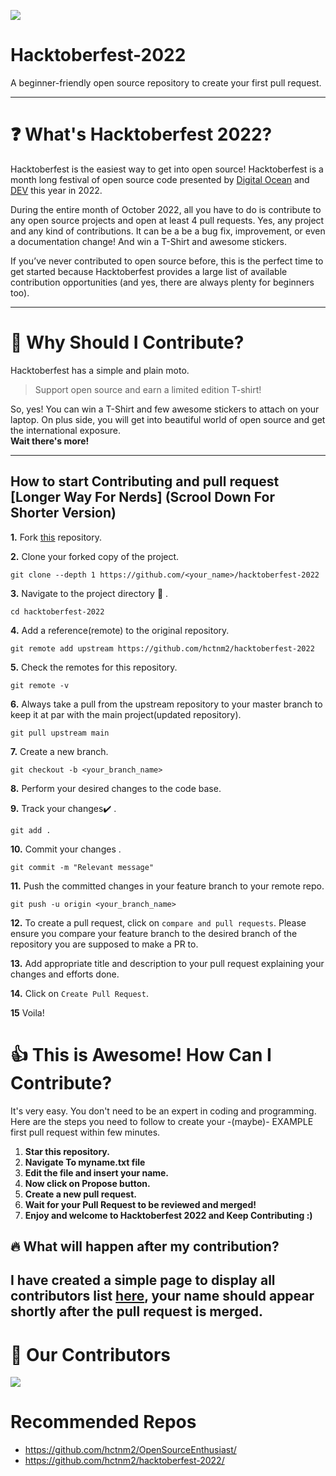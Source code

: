 ![](https://github.com/hctnm2/OpenSourceEnthusiast/raw/main/.assets/HFest2022.png)


# Hacktoberfest-2022
A beginner-friendly open source repository to create your first pull request. 

---

# ❓ What's Hacktoberfest 2022?

Hacktoberfest is the easiest way to get into open source! Hacktoberfest is a month long festival of open source code presented by [Digital Ocean](https://www.digitalocean.com/) and [DEV](https://www.dev.to/) this year in 2022.

During the entire month of October 2022, all you have to do is contribute to any open source projects and open at least 4 pull requests. Yes, any project and any kind of contributions. It can be a be a bug fix, improvement, or even a documentation change! And win a T-Shirt and awesome stickers.

If you’ve never contributed to open source before, this is the perfect time to get started because Hacktoberfest provides a large list of available contribution opportunities (and yes, there are always plenty for beginners too).

---

# 👕 Why Should I Contribute?

Hacktoberfest has a simple and plain moto.

> Support open source and earn a limited edition T-shirt!

So, yes! You can win a T-Shirt and few awesome stickers to attach on your laptop. On plus side, you will get into beautiful world of open source and get the international exposure.  
**Wait there's more!**


---
## How to start Contributing and pull request [Longer Way For Nerds] (Scrool Down For Shorter Version)

**1.**  Fork [this](https://github.com/hctnm2/hacktoberfest-2022.git) repository.

**2.**  Clone your forked copy of the project.

```
git clone --depth 1 https://github.com/<your_name>/hacktoberfest-2022
```

**3.** Navigate to the project directory :file_folder: .

```
cd hacktoberfest-2022
```

**4.** Add a reference(remote) to the original repository.

```
git remote add upstream https://github.com/hctnm2/hacktoberfest-2022
```

**5.** Check the remotes for this repository.
```
git remote -v
```

**6.** Always take a pull from the upstream repository to your master branch to keep it at par with the main project(updated repository).

```
git pull upstream main
```

**7.** Create a new branch.

```
git checkout -b <your_branch_name>
```

**8.** Perform your desired changes to the code base.


**9.** Track your changes:heavy_check_mark: .

```
git add . 
```

**10.** Commit your changes .

```
git commit -m "Relevant message"
```

**11.** Push the committed changes in your feature branch to your remote repo.
```
git push -u origin <your_branch_name>
```

**12.** To create a pull request, click on `compare and pull requests`. Please ensure you compare your feature branch to the desired branch of the repository you are supposed to make a PR to.


**13.** Add appropriate title and description to your pull request explaining your changes and efforts done.


**14.** Click on `Create Pull Request`.


**15** Voila!


# 👍 This is Awesome! How Can I Contribute?

It's very easy. You don't need to be an expert in coding and programming. Here are the steps you need to follow to create your -(maybe)- EXAMPLE first pull request within few minutes.
1. **Star this repository.**
2. **Navigate To myname.txt file**
3. **Edit the file and insert your name.**
4. **Now click on Propose button.**
5. **Create a new pull request.**
6. **Wait for your Pull Request to be reviewed and merged!**
7. **Enjoy and welcome to Hacktoberfest 2022 and Keep Contributing :)**

## 🔥 What will happen after my contribution?

I have created a simple page to display all contributors list [here](https://hctnm2.github.io/hacktoberfest-2022), your name should appear shortly after the pull request is merged.
---

# :handshake: Our Contributors
<a href="https://github.com/hctnm2/hacktoberfest-2022/graphs/contributors">
  <img src="https://contrib.rocks/image?repo=hctnm2/hacktoberfest-2022" />
</a>

# Recommended Repos 
- https://github.com/hctnm2/OpenSourceEnthusiast/
- https://github.com/hctnm2/hacktoberfest-2022/
